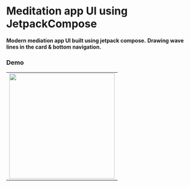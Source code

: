 # Meditation app UI using JetpackCompose

**Modern mediation app UI built using jetpack compose.** 
**Drawing wave lines in the card & bottom navigation.**

### Demo

<table>

  <tr>
    <td><img src="https://github.com/shivarajp/ComposeMeditationApp/blob/master/art/meditationui.gif" width="280" /></td> 
</tr>
 </table>

